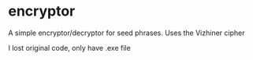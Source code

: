 # encryptor
A simple encryptor/decryptor for seed phrases. Uses the Vizhiner cipher

I lost original code, only have .exe file
